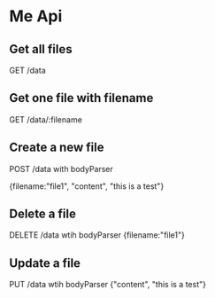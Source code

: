 # Me Api

## Get all files

GET /data

## Get one file with filename

GET /data/:filename

## Create a new file

POST /data with bodyParser

{filename:"file1",
"content", "this is a test"}

## Delete a file

DELETE /data wtih bodyParser
{filename:"file1"}

## Update a file

PUT /data  wtih bodyParser
{"content", "this is a test"}
